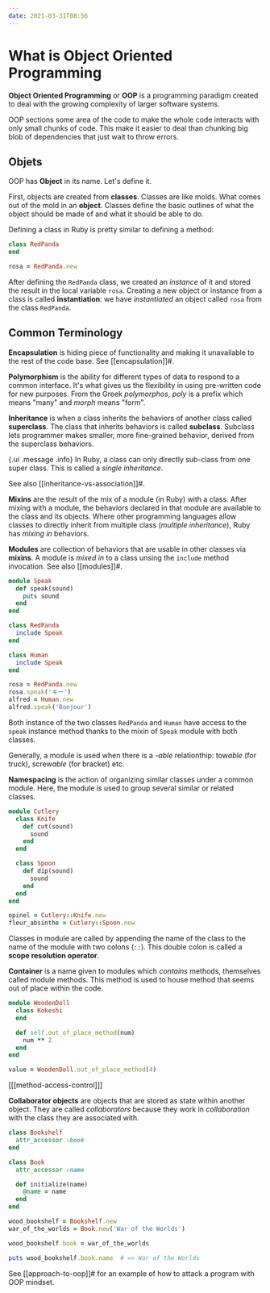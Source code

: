 ```yaml
---
date: 2021-03-31T08:56
---
```


# What is Object Oriented Programming

**Object Oriented Programming** or **OOP** is a programming paradigm created to
deal with the growing complexity of larger software systems.

OOP sections some area of the code to make the whole code interacts with only
small chunks of code. This make it easier to deal than chunking big blob of
dependencies that just wait to throw errors.

## Objets

OOP has **Object** in its name. Let's define it.

First, objects are created from **classes**. Classes are like molds. What
comes out of the mold in an **object**. Classes define the basic outlines
of what the object should be made of and what it should be able to do.

Defining a class in Ruby is pretty similar to defining a method:

```ruby
class RedPanda
end

rosa = RedPanda.new
```

After defining the `RedPanda` class, we created an _instance_ of it and
stored the result in the local variable `rosa`. Creating a new object or
instance from a class is called **instantiation**: we have _instantiated_
an object called `rosa` from the class `RedPanda`.

## Common Terminology

**Encapsulation** is hiding piece of functionality and making it unavailable to
the rest of the code base. See [[encapsulation]]#.

**Polymorphism** is the ability for different types of data to respond to a
common interface. It's what gives us the flexibility in using pre-written code
for new purposes. From the Greek _polymorphos_, _poly_ is a prefix which means
"many" and _morph_ means "form".

**Inheritance** is when a class inherits the behaviors of another class called
**superclass**. The class that inherits behaviors is called **subclass**.
Subclass lets programmer makes smaller, more fine-grained behavior,
derived from the superclass behaviors.

{.ui .message .info}
In Ruby, a class can only directly sub-class from one super class. This is
called a _single inheritance_.

See also [[inheritance-vs-association]]#.

**Mixins** are the result of the mix of a module (in Ruby) with a class. After
mixing with a module, the behaviors declared in that module are available to
the class and its objects. Where other programming languages allow classes
to directly inherit from multiple class (_multiple inheritance_), Ruby has
_mixing in_ behaviors.

**Modules** are collection of behaviors that are usable in other classes via
**mixins**. A module is _mixed in_ to a class unsing the `include` method
invocation. See also [[modules]]#.

```ruby
module Speak
  def speak(sound)
    puts sound
  end
end

class RedPanda
  include Speak
end

class Human
  include Speak
end

rosa = RedPanda.new
rosa.speak('キー')
alfred = Human.new
alfred.speak('Bonjour')
```

Both instance of the two classes `RedPanda` and `Human` have access to the
`speak` instance method thanks to the mixin of `Speak` module with both
classes.

Generally, a module is used when there is a _-able_ relationthip:
tow*able* (for truck), screw*able* (for bracket) etc.

**Namespacing** is the action of organizing similar classes under a common
module. Here, the module is used to group several similar or related classes.

```ruby
module Cutlery
  class Knife
    def cut(sound)
      sound
    end
  end

  class Spoon
    def dip(sound)
      sound
    end
  end
end

opinel = Cutlery::Knife.new
fleur_absinthe = Cutlery::Spoon.new
```

Classes in module are called by appending the name of the class to the name of
the module with two colons (`::`). This double colon is called a **scope
resolution operator**.

**Container** is a name given to modules which _contains_ methods, themselves
called module methods. This method is used to house method that seems out of
place within the code.

```ruby
module WoodenDoll
  class Kokeshi
  end

  def self.out_of_place_method(num)
    num ** 2
  end
end

value = WoodenDoll.out_of_place_method(4)
```

[[[method-access-control]]]

**Collaborator objects** are objects that are stored as state within another
object. They are called _collaborators_ because they work in _collaboration_
with the class they are associated with.

```ruby
class Bookshelf
  attr_accessor :book
end

class Book
  attr_accessor :name

  def initialize(name)
    @name = name
  end
end

wood_bookshelf = Bookshelf.new
war_of_the_worlds = Book.new('War of the Worlds')

wood_bookshelf.book = war_of_the_worlds

puts wood_bookshelf.book.name  # => War of the Worlds
```

See [[approach-to-oop]]# for an example of how to attack a program with OOP
mindset.
